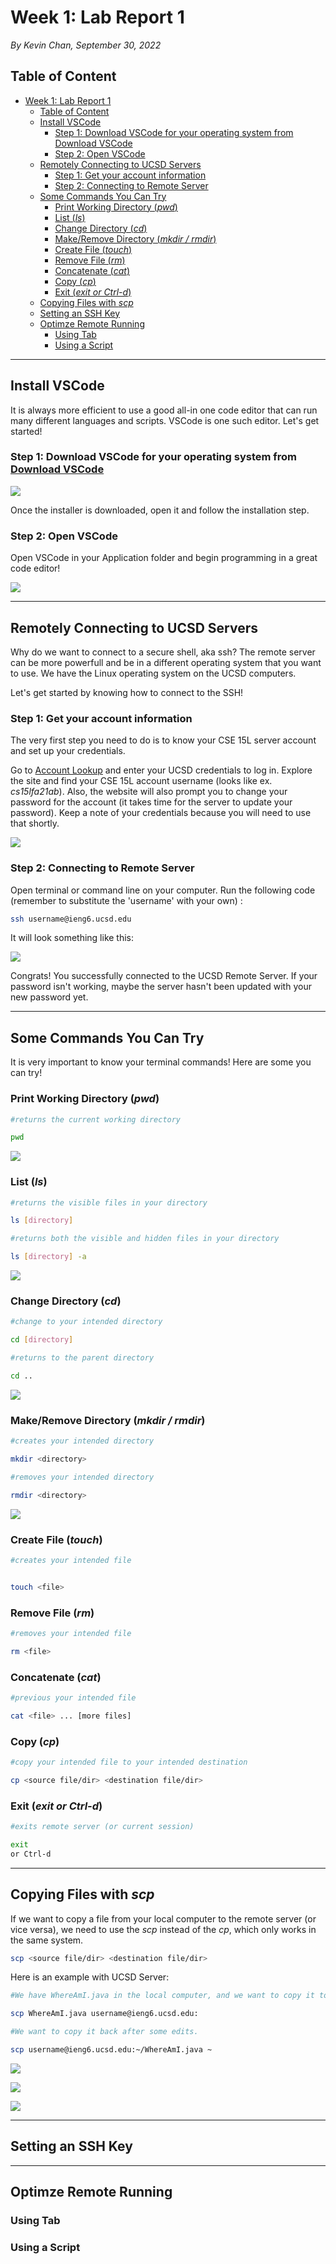 # Week 1: Lab Report 1
*By Kevin Chan, September 30, 2022*

## Table of Content
- [Week 1: Lab Report 1](#week-1-lab-report-1)
  - [Table of Content](#table-of-content)
  - [Install VSCode](#install-vscode)
    - [Step 1: Download VSCode for your operating system from Download VSCode](#step-1-download-vscode-for-your-operating-system-from-download-vscode)
    - [Step 2: Open VSCode](#step-2-open-vscode)
  - [Remotely Connecting to UCSD Servers](#remotely-connecting-to-ucsd-servers)
    - [Step 1: Get your account information](#step-1-get-your-account-information)
    - [Step 2: Connecting to Remote Server](#step-2-connecting-to-remote-server)
  - [Some Commands You Can Try](#some-commands-you-can-try)
    - [Print Working Directory (*pwd*)](#print-working-directory-pwd)
    - [List (*ls*)](#list-ls)
    - [Change Directory (*cd*)](#change-directory-cd)
    - [Make/Remove Directory (*mkdir / rmdir*)](#makeremove-directory-mkdir--rmdir)
    - [Create File (*touch*)](#create-file-touch)
    - [Remove File (*rm*)](#remove-file-rm)
    - [Concatenate (*cat*)](#concatenate-cat)
    - [Copy (*cp*)](#copy-cp)
    - [Exit (*exit or Ctrl-d*)](#exit-exit-or-ctrl-d)
  - [Copying Files with *scp*](#copying-files-with-scp)
  - [Setting an SSH Key](#setting-an-ssh-key)
  - [Optimze Remote Running](#optimze-remote-running)
    - [Using Tab](#using-tab)
    - [Using a Script](#using-a-script)

***

## Install VSCode

It is always more efficient to use a good all-in one code editor that can run many different languages and scripts. VSCode is one such editor. Let's get started!

### Step 1: Download VSCode for your operating system from [Download VSCode](https://code.visualstudio.com)

![](vscode_download.png)

Once the installer is downloaded, open it and follow the installation step.
### Step 2: Open VSCode
Open VSCode in your Application folder and begin programming in a great code editor!

![](vscode_empty.png)

***

## Remotely Connecting to UCSD Servers

Why do we want to connect to a secure shell, aka ssh? The remote server can be more powerfull and be in a different operating system that you want to use. We have the Linux operating system on the UCSD computers.

Let's get started by knowing how to connect to the SSH!

### Step 1: Get your account information

The very first step you need to do is to know your CSE 15L server account and set up your credentials.

Go to [Account Lookup](https://sdacs.ucsd.edu/~icc/index.php) and enter your UCSD credentials to log in. Explore the site and find your CSE 15L account username (looks like ex. *cs15lfa21ab*). Also, the website will also prompt you to change your password for the account (it takes time for the server to update your password). Keep a note of your credentials because you will need to use that shortly.

![](ssh_account.png)

### Step 2: Connecting to Remote Server

Open terminal or command line on your computer. Run the following code (remember to substitute the 'username' with your own) :
```bash
ssh username@ieng6.ucsd.edu
```

It will look something like this:

![](ssh_login.png)

Congrats! You successfully connected to the UCSD Remote Server. If your password isn't working, maybe the server hasn't been updated with your new password yet.

***

## Some Commands You Can Try

It is very important to know your terminal commands! Here are some you can try!

### Print Working Directory (*pwd*)

```bash
#returns the current working directory 

pwd
```
![](pwd.png)

### List (*ls*)

```bash
#returns the visible files in your directory

ls [directory]

#returns both the visible and hidden files in your directory

ls [directory] -a
```
![](ls.png)
### Change Directory (*cd*)

```bash
#change to your intended directory

cd [directory]

#returns to the parent directory

cd ..
```

![](cd.png)

### Make/Remove Directory (*mkdir / rmdir*)

```bash
#creates your intended directory

mkdir <directory>

#removes your intended directory

rmdir <directory>
```

![](mkdir.png)
### Create File (*touch*)

```bash
#creates your intended file


touch <file>
```

### Remove File (*rm*)

```bash
#removes your intended file

rm <file>
```

### Concatenate (*cat*)

```bash
#previous your intended file

cat <file> ... [more files]
```

### Copy (*cp*)

```bash
#copy your intended file to your intended destination

cp <source file/dir> <destination file/dir>
```

### Exit (*exit or Ctrl-d*)

```bash
#exits remote server (or current session)

exit
or Ctrl-d
```

***

## Copying Files with *scp*

If we want to copy a file from your local computer to the remote server (or vice versa), we need to use the *scp* instead of the *cp*, which only works in the same system.

```bash
scp <source file/dir> <destination file/dir>
```

Here is an example with UCSD Server:
```bash
#We have WhereAmI.java in the local computer, and we want to copy it to the remote server.

scp WhereAmI.java username@ieng6.ucsd.edu:

#We want to copy it back after some edits.

scp username@ieng6.ucsd.edu:~/WhereAmI.java ~
```

![](scp1.png)

![](scp2.png)

![](scp3.png)

***

## Setting an SSH Key

***

## Optimze Remote Running
### Using Tab

### Using a Script